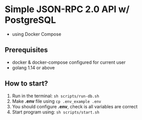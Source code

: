 # Simple JSON-RPC 2.0 API w/ PostgreSQL

* using Docker Compose

## Prerequisites

* docker & docker-compose configured for current user
* golang 1.14 or above

## How to start?

1. Run in the terminal: `sh scripts/run-db.sh`
2. Make **.env** file using `cp .env_example .env`
3. You should configure **.env**, check is all variables are correct
4. Start program using: `sh scripts/start.sh`
